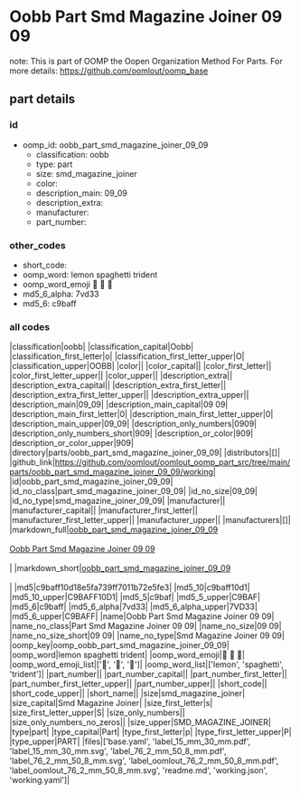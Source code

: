 # Oobb Part Smd Magazine Joiner 09 09  

note: This is part of OOMP the Oopen Organization Method For Parts. For more details: https://github.com/oomlout/oomp_base

##  part details





### id
* oomp_id: oobb_part_smd_magazine_joiner_09_09
  * classification: oobb
  * type: part
  * size: smd_magazine_joiner
  * color: 
  * description_main: 09_09
  * description_extra: 
  * manufacturer: 
  * part_number: 

### other_codes
* short_code: 
* oomp_word: lemon spaghetti trident
* oomp_word_emoji :lemon: :spaghetti: :trident:
* md5_6_alpha: 7vd33
* md5_6: c9baff

### all codes 
|classification|oobb|
|classification_capital|Oobb|
|classification_first_letter|o|
|classification_first_letter_upper|O|
|classification_upper|OOBB|
|color||
|color_capital||
|color_first_letter||
|color_first_letter_upper||
|color_upper||
|description_extra||
|description_extra_capital||
|description_extra_first_letter||
|description_extra_first_letter_upper||
|description_extra_upper||
|description_main|09_09|
|description_main_capital|09 09|
|description_main_first_letter|0|
|description_main_first_letter_upper|0|
|description_main_upper|09_09|
|description_only_numbers|0909|
|description_only_numbers_short|909|
|description_or_color|909|
|description_or_color_upper|909|
|directory|parts/oobb_part_smd_magazine_joiner_09_09|
|distributors|[]|
|github_link|https://github.com/oomlout/oomlout_oomp_part_src/tree/main/parts/oobb_part_smd_magazine_joiner_09_09/working|
|id|oobb_part_smd_magazine_joiner_09_09|
|id_no_class|part_smd_magazine_joiner_09_09|
|id_no_size|09_09|
|id_no_type|smd_magazine_joiner_09_09|
|manufacturer||
|manufacturer_capital||
|manufacturer_first_letter||
|manufacturer_first_letter_upper||
|manufacturer_upper||
|manufacturers|[]|
|markdown_full|[oobb_part_smd_magazine_joiner_09_09](https://github.com/oomlout/oomlout_oomp_part_src/tree/main/parts/oobb_part_smd_magazine_joiner_09_09/working)<br>[](https://github.com/oomlout/oomlout_oomp_part_src/tree/main/parts/oobb_part_smd_magazine_joiner_09_09/working)<br>[Oobb Part Smd Magazine Joiner 09 09](https://github.com/oomlout/oomlout_oomp_part_src/tree/main/parts/oobb_part_smd_magazine_joiner_09_09/working)<br><br>|
|markdown_short|[oobb_part_smd_magazine_joiner_09_09](https://github.com/oomlout/oomlout_oomp_part_src/tree/main/parts/oobb_part_smd_magazine_joiner_09_09/working)<br><br>|
|md5|c9baff10d18e5fa739ff7011b72e5fe3|
|md5_10|c9baff10d1|
|md5_10_upper|C9BAFF10D1|
|md5_5|c9baf|
|md5_5_upper|C9BAF|
|md5_6|c9baff|
|md5_6_alpha|7vd33|
|md5_6_alpha_upper|7VD33|
|md5_6_upper|C9BAFF|
|name|Oobb Part Smd Magazine Joiner 09 09|
|name_no_class|Part Smd Magazine Joiner 09 09|
|name_no_size|09 09|
|name_no_size_short|09 09|
|name_no_type|Smd Magazine Joiner 09 09|
|oomp_key|oomp_oobb_part_smd_magazine_joiner_09_09|
|oomp_word|lemon spaghetti trident|
|oomp_word_emoji|:lemon: :spaghetti: :trident:|
|oomp_word_emoji_list|[':lemon:', ':spaghetti:', ':trident:']|
|oomp_word_list|['lemon', 'spaghetti', 'trident']|
|part_number||
|part_number_capital||
|part_number_first_letter||
|part_number_first_letter_upper||
|part_number_upper||
|short_code||
|short_code_upper||
|short_name||
|size|smd_magazine_joiner|
|size_capital|Smd Magazine Joiner|
|size_first_letter|s|
|size_first_letter_upper|S|
|size_only_numbers||
|size_only_numbers_no_zeros||
|size_upper|SMD_MAGAZINE_JOINER|
|type|part|
|type_capital|Part|
|type_first_letter|p|
|type_first_letter_upper|P|
|type_upper|PART|
|files|['base.yaml', 'label_15_mm_30_mm.pdf', 'label_15_mm_30_mm.svg', 'label_76_2_mm_50_8_mm.pdf', 'label_76_2_mm_50_8_mm.svg', 'label_oomlout_76_2_mm_50_8_mm.pdf', 'label_oomlout_76_2_mm_50_8_mm.svg', 'readme.md', 'working.json', 'working.yaml']|
